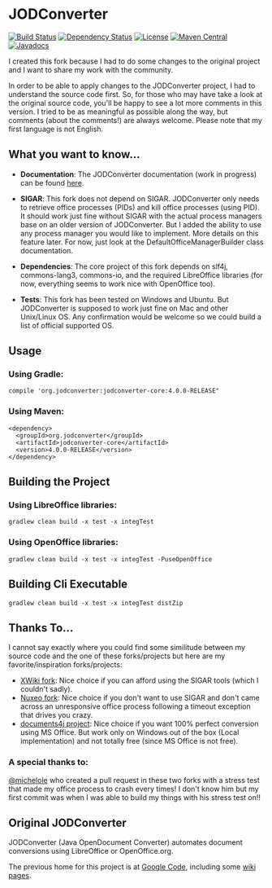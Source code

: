 # JODConverter

[![Build Status](https://travis-ci.org/sbraconnier/jodconverter.svg?branch=master)](https://travis-ci.org/sbraconnier/jodconverter)
[![Dependency Status](https://www.versioneye.com/user/projects/596d252e6725bd000e2d8b3b/badge.svg?style=flat)](https://www.versioneye.com/user/projects/596d252e6725bd000e2d8b3b)
[![License](https://img.shields.io/badge/License-Apache%202.0-blue.svg)](https://opensource.org/licenses/Apache-2.0)
[![Maven Central](https://maven-badges.herokuapp.com/maven-central/org.jodconverter/jodconverter-core/badge.svg)](https://maven-badges.herokuapp.com/maven-central/org.jodconverter/jodconverter-core)
[![Javadocs](http://javadoc.io/badge/org.jodconverter/jodconverter-core.svg)](http://javadoc.io/doc/org.jodconverter/jodconverter-core)

I created this fork because I had to do some changes to the original project and I want to share my work with the community.

In order to be able to apply changes to the JODConverter project, I had to understand the source code first. So, for those who may have take a look at the original source code, you'll be happy to see a lot more comments in this version. I tried to be as meaningful as possible along the way, but comments (about the comments!) are always welcome. Please note that my first language is not English.

## What you want to know...

- **Documentation**: The JODConverter documentation (work in progress) can be found [here](doc/README.md). 

- **SIGAR**: This fork does not depend on SIGAR. JODConverter only needs to retrieve office processes (PIDs) and kill office processes (using PID). It should work just fine without SIGAR with the actual process managers base on an older version of JODConverter. But I added the ability to use any process manager you would like to implement. More details on this feature later. For now, just look at the DefaultOfficeManagerBuilder class documentation. 

- **Dependencies**: The core project of this fork depends on slf4j, commons-lang3, commons-io, and the required LibreOffice libraries (for now, everything seems to work nice with OpenOffice too).

- **Tests**: This fork has been tested on Windows and Ubuntu. But JODConverter is supposed to work just fine on Mac and other Unix/Linux OS. Any confirmation would be welcome so we could build a list of official supported OS.

## Usage

### Using Gradle:
```Shell
compile 'org.jodconverter:jodconverter-core:4.0.0-RELEASE"
```

### Using Maven:
```Shell
<dependency>
  <groupId>org.jodconverter</groupId>
  <artifactId>jodconverter-core</artifactId>
  <version>4.0.0-RELEASE</version>
</dependency>
```

## Building the Project

### Using LibreOffice libraries:
```Shell
gradlew clean build -x test -x integTest
```

### Using OpenOffice libraries:
```Shell
gradlew clean build -x test -x integTest -PuseOpenOffice
```

## Building Cli Executable

```Shell
gradlew clean build -x test -x integTest distZip
```

## Thanks To...

I cannot say exactly where you could find some similitude between my source code and the one of these forks/projects but here are my favorite/inspiration forks/projects:

- [XWiki fork](https://github.com/xwiki/jodconverter): Nice choice if you can afford using the SIGAR tools (which I couldn't sadly).
- [Nuxeo fork](https://github.com/nuxeo/jodconverter): Nice choice if you don't want to use SIGAR and don't came across an unresponsive office process following a timeout exception that drives you crazy.
- [documents4j project](https://github.com/documents4j/documents4j): Nice choice if you want 100% perfect conversion using MS Office. But work only on Windows out of the box (Local implementation) and not totally free (since MS Office is not free).

### A special thanks to:

[@michelole](https://github.com/michelole) who created a pull request in these two forks with a stress test that made my office process to crash every times! I don't know him but my first commit was when I was able to build my things with his stress test on!!  

## Original JODConverter

JODConverter (Java OpenDocument Converter) automates document conversions using LibreOffice or OpenOffice.org.

The previous home for this project is at [Google Code](http://code.google.com/p/jodconverter/),
including some [wiki pages](https://code.google.com/archive/p/jodconverter/wikis).
